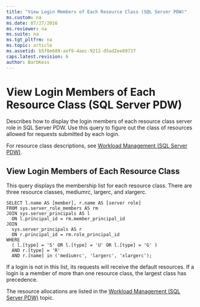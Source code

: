 ```yaml
---
title: "View Login Members of Each Resource Class (SQL Server PDW)"
ms.custom: na
ms.date: 07/27/2016
ms.reviewer: na
ms.suite: na
ms.tgt_pltfrm: na
ms.topic: article
ms.assetid: b5f0e689-aef9-4aec-9212-d5ad2ee89737
caps.latest.revision: 6
author: BarbKess
---
```

# View Login Members of Each Resource Class (SQL Server PDW)
Describes how to display the login members of each resource class server role in SQL Server PDW. Use this query to figure out the class of resources allowed for requests submitted by each login.  
  
For resource class descriptions, see [Workload Management &#40;SQL Server PDW&#41;](../sqlpdw/workload-management-sql-server-pdw.md).  
  
## View Login Members of Each Resource Class  
This query displays the membership list for each resource class. There are three resource classes, mediumrc, largerc, and xlargerc.  
  
```  
SELECT l.name AS [member], r.name AS [server role]  
FROM sys.server_role_members AS rm  
JOIN sys.server_principals AS l  
  ON l.principal_id = rm.member_principal_id  
JOIN  
  sys.server_principals AS r  
  ON r.principal_id = rm.role_principal_id  
WHERE  
  ( l.[type] = 'S' OR l.[type] = 'U' OR l.[type] = 'G' )  
  AND r.[type] = 'R'  
  AND r.[name] in ('mediumrc', 'largerc', 'xlargerc');  
```  
  
If a login is not in this list, its requests will receive the default resources. If a login is a member of more than one resource class, the largest class has precedence.  
  
The resource allocations are listed in the [Workload Management &#40;SQL Server PDW&#41;](../sqlpdw/workload-management-sql-server-pdw.md) topic.  
  
